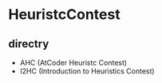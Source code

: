 # HeuristcContest

## directry

- AHC (AtCoder Heuristc Contest)
- I2HC (Introduction to Heuristics Contest)
